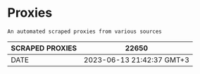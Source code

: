 # Proxies
    An automated scraped proxies from various sources

| SCRAPED PROXIES | 22650            |
|-----------------|---------------------------|
| DATE            | 2023-06-13 21:42:37 GMT+3          |